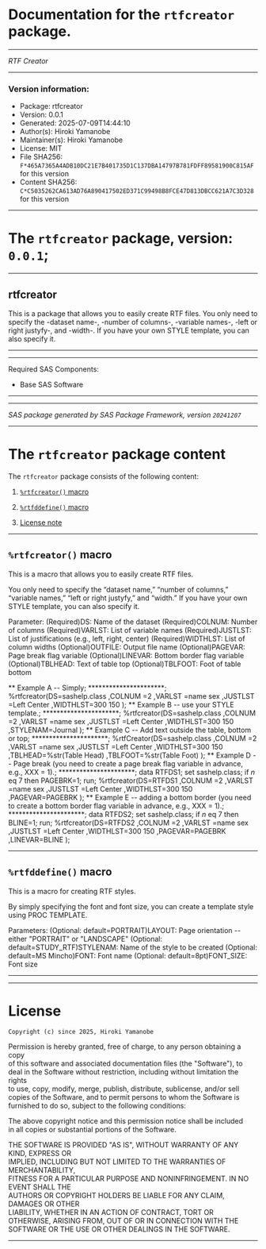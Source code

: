 ﻿# Documentation for the `rtfcreator` package.
  
----------------------------------------------------------------
 
 *RTF Creator* 
  
----------------------------------------------------------------
 
### Version information:
  
- Package: rtfcreator
- Version: 0.0.1
- Generated: 2025-07-09T14:44:10
- Author(s): Hiroki Yamanobe
- Maintainer(s): Hiroki Yamanobe
- License: MIT
- File SHA256: `F*465A7365A4ADB10DC21E7B401735D1C137DBA14797B781FDFF89581900C815AF` for this version
- Content SHA256: `C*C5035262CA613AD76A890417502ED371C99498B8FCE47D813DBCC621A7C3D328` for this version
  
---
 
# The `rtfcreator` package, version: `0.0.1`;
  
---
 
## rtfcreator ##
This is a package that allows you to easily create RTF files.
You only need to specify the -dataset name-, -number of columns-, -variable names-, -left or right justyfy-, and -width-.
If you have your own STYLE template, you can also specify it.
  
---
 
  
---
 
Required SAS Components: 
  - Base SAS Software
  
---
 
 
--------------------------------------------------------------------
 
*SAS package generated by SAS Package Framework, version `20241207`*
 
--------------------------------------------------------------------
 
# The `rtfcreator` package content
The `rtfcreator` package consists of the following content:
 
1. [`%rtfcreator()` macro ](#rtfcreator-macros-1 )
2. [`%rtfddefine()` macro ](#rtfddefine-macros-2 )
  
 
3. [License note](#license)
  
---
 
## `%rtfcreator()` macro <a name="rtfcreator-macros-1"></a> ######

This is a macro that allows you to easily create RTF files.

You only need to specify the “dataset name,” “number of columns,” “variable names,” “left or right justyfy,” and “width.”
If you have your own STYLE template, you can also specify it.

Parameter: 
(Required)DS: Name of the dataset
(Required)COLNUM: Number of columns
(Required)VARLST: List of variable names
(Required)JUSTLST: List of justifications (e.g., left, right, center)
(Required)WIDTHLST: List of column widths
(Optional)OUTFILE: Output file name
(Optional)PAGEVAR: Page break flag variable
(Optional)LINEVAR: Bottom border flag variable
(Optional)TBLHEAD: Text of table top
(Optional)TBLFOOT: Foot of table bottom

** Example A  -- Simply;
**********************;
%rtfcreator(DS=sashelp.class
,COLNUM  =2
,VARLST  =name sex 
,JUSTLST =Left Center
,WIDTHLST=300 150 
);
** Example B -- use your STYLE template.;
**********************;
%rtfcreator(DS=sashelp.class
,COLNUM  =2
,VARLST  =name sex 
,JUSTLST =Left Center
,WIDTHLST=300 150 
,STYLENAM=Journal
);
** Example C -- Add text outside the table, bottom or top;
**********************;
%rtfCreator(DS=sashelp.class
,COLNUM  =2
,VARLST  =name sex 
,JUSTLST =Left Center
,WIDTHLST=300 150 
,TBLHEAD=%str(Table Head)
,TBLFOOT=%str(Table Foot)
);
** Example D -- Page break (you need to create a page break flag variable in advance, e.g., XXX = 1).;
**********************;
data RTFDS1;
  set sashelp.class;
  if _n_ eq 7 then PAGEBRK=1;
run;
%rtfcreator(DS=RTFDS1
,COLNUM  =2
,VARLST  =name sex 
,JUSTLST =Left Center
,WIDTHLST=300 150 
,PAGEVAR=PAGEBRK
);
** Example E -- adding a bottom border (you need to create a bottom border flag variable in advance, e.g., XXX = 1).;
**********************;
data RTFDS2;
  set sashelp.class;
  if _n_ eq 7 then BLINE=1;
run;
%rtfcreator(DS=RTFDS2
,COLNUM  =2
,VARLST  =name sex 
,JUSTLST =Left Center
,WIDTHLST=300 150 
,PAGEVAR=PAGEBRK
,LINEVAR=BLINE
);

  
---
 
## `%rtfddefine()` macro <a name="rtfddefine-macros-2"></a> ######

This is a macro for creating RTF styles.

By simply specifying the font and font size, you can create a template style using PROC TEMPLATE.

Parameters:
(Optional: default=PORTRAIT)LAYOUT: Page orientation -- either "PORTRAIT" or "LANDSCAPE"
(Optional: default=STUDY_RTF)STYLENAM: Name of the style to be created
(Optional: default=MS Mincho)FONT: Font name
(Optional: default=8pt)FONT_SIZE: Font size

  
---
 
  
---
 
# License <a name="license"></a> ######
 
	Copyright (c) since 2025, Hiroki Yamanobe

  Permission is hereby granted, free of charge, to any person obtaining a copy  
  of this software and associated documentation files (the "Software"), to deal 
  in the Software without restriction, including without limitation the rights  
  to use, copy, modify, merge, publish, distribute, sublicense, and/or sell     
  copies of the Software, and to permit persons to whom the Software is         
  furnished to do so, subject to the following conditions:                      
                                                                                
  The above copyright notice and this permission notice shall be included       
  in all copies or substantial portions of the Software.                        
                                                                                
  THE SOFTWARE IS PROVIDED "AS IS", WITHOUT WARRANTY OF ANY KIND, EXPRESS OR    
  IMPLIED, INCLUDING BUT NOT LIMITED TO THE WARRANTIES OF MERCHANTABILITY,      
  FITNESS FOR A PARTICULAR PURPOSE AND NONINFRINGEMENT. IN NO EVENT SHALL THE   
  AUTHORS OR COPYRIGHT HOLDERS BE LIABLE FOR ANY CLAIM, DAMAGES OR OTHER        
  LIABILITY, WHETHER IN AN ACTION OF CONTRACT, TORT OR OTHERWISE, ARISING FROM, 
  OUT OF OR IN CONNECTION WITH THE SOFTWARE OR THE USE OR OTHER DEALINGS IN THE 
  SOFTWARE.
  
---
 
